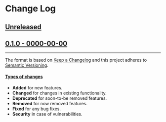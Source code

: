 # Change Log

## [Unreleased](https://github.com/alonrbar/easy-template-x/tree/develop)

## [0.1.0 - 0000-00-00](https://github.com/alonrbar/easy-template-x/tree/v0.1.0)

---

The format is based on [Keep a Changelog](http://keepachangelog.com/) and this project adheres to [Semantic Versioning](http://semver.org/).

#### [Types of changes](http://keepachangelog.com)

- **Added** for new features.
- **Changed** for changes in existing functionality.
- **Deprecated** for soon-to-be removed features.
- **Removed** for now removed features.
- **Fixed** for any bug fixes.
- **Security** in case of vulnerabilities.